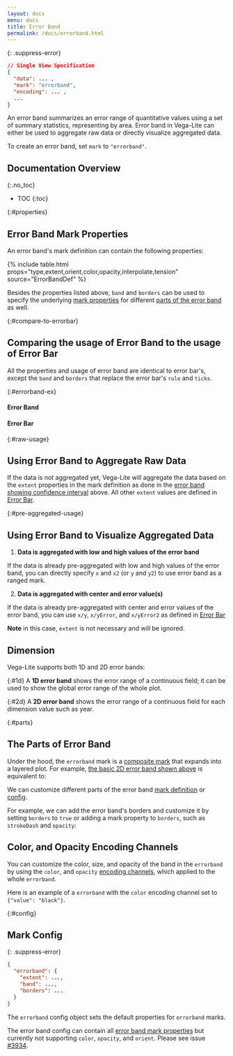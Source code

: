 ```yaml
---
layout: docs
menu: docs
title: Error Band
permalink: /docs/errorband.html
---
```


{: .suppress-error}
```json
// Single View Specification
{
  "data": ... ,
  "mark": "errorband",
  "encoding": ... ,
  ...
}
```

An error band summarizes an error range of quantitative values using a set of summary statistics, representing by area.
Error band in Vega-Lite can either be used to aggregate raw data or directly visualize aggregated data.

To create an error band, set `mark` to `"errorband"`.

## Documentation Overview
{:.no_toc}

- TOC
{:toc}

{:#properties}
## Error Band Mark Properties

An error band's mark definition can contain the following properties:

{% include table.html props="type,extent,orient,color,opacity,interpolate,tension" source="ErrorBandDef" %}

Besides the properties listed above, `band` and `borders` can be used to specify the underlying [mark properties](mark.html#mark-def) for different [parts of the error band](#parts) as well.

{:#compare-to-errorbar}
## Comparing the usage of Error Band to the usage of Error Bar

All the properties and usage of error band are identical to error bar's, except the `band` and `borders` that replace the error bar's `rule` and `ticks`.

{:#errorband-ex}
#### Error Band
<div class="vl-example" data-name="errorband_2d_vertical_borders"></div>

#### Error Bar
<div class="vl-example" data-name="errorbar_2d_vertical_ticks"></div>


{:#raw-usage}
## Using Error Band to Aggregate Raw Data

If the data is not aggregated yet, Vega-Lite will aggregate the data based on the `extent` properties in the mark definition as done in the [error band showing confidence interval](#errorband-ex) above. All other `extent` values are defined in [Error Bar](errorbar.html#raw-usage).


{:#pre-aggregated-usage}
## Using Error Band to Visualize Aggregated Data

1) __Data is aggregated with low and high values of the error band__

If the data is already pre-aggregated with low and high values of the error band, you can directly specify `x` and `x2` (or `y` and `y2`) to use error band as a ranged mark.

<div class="vl-example" data-name="layer_line_errorband_pre_aggregated"></div>

2) __Data is aggregated with center and error value(s)__

If the data is already pre-aggregated with center and error values of the error band, you can use `x/y`, `x/yError`, and `x/yError2` as defined in [Error Bar](errorbar.html#pre-aggregated-usage)

**Note** in this case, `extent` is not necessary and will be ignored.

## Dimension
Vega-Lite supports both 1D and 2D error bands:

{:#1d}
A __1D error band__ shows the error range of a continuous field; it can be used to show the global error range of the whole plot.
<div class="vl-example" data-name="layer_scatter_errorband_1d_stdev"></div>

{:#2d}
A __2D error band__ shows the error range of a continuous field for each dimension value such as year.
<div class="vl-example" data-name="layer_line_errorband_ci"></div>


{:#parts}
## The Parts of Error Band

Under the hood, the `errorband` mark is a [composite mark](mark.html#composite-marks) that expands into a layered plot.  For example, [the basic 2D error band shown above](#2d) is equivalent to:

<div class="vl-example" data-name="normalized/layer_line_errorband_ci_normalized"></div>

We can customize different parts of the error band [mark definition](#properties) or [config](#config).

For example, we can add the error band's borders and customize it by setting `borders` to `true` or adding a mark property to `borders`, such as `strokeDash` and `opacity`:

<div class="vl-example" data-name="layer_line_errorband_2d_horizontal_borders_strokedash"></div>

## Color, and Opacity Encoding Channels

You can customize the color, size, and opacity of the band in the `errorband` by using the `color`, and `opacity` [encoding channels](encoding.html#channels), which applied to the whole `errorband`.

Here is an example of a `errorband` with the `color` encoding channel set to `{"value": "black"}`.

<div class="vl-example" data-name="errorband_2d_horizontal_color_encoding"></div>


{:#config}
## Mark Config
{: .suppress-error}
```json
{
  "errorband": {
    "extent": ...,
    "band": ...,
    "borders": ...
  }
}
```

The `errorband` config object sets the default properties for `errorband` marks.

The error band config can contain all [error band mark properties](#properties) but currently not supporting `color`, `opacity`, and `orient`. Please see issue [#3934](https://github.com/vega/vega-lite/issues/3934).

